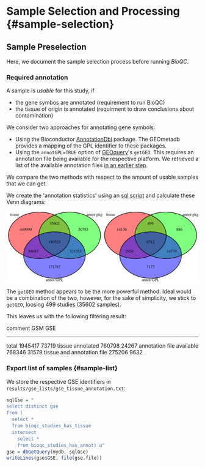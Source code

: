 # Sample Selection and Processing {#sample-selection}



## Sample Preselection
Here, we document the sample selection process before running *BioQC*. 

### Required annotation
A sample is *usable* for this study, if 

* the gene symbos are annotated (requirement to run BioQC)
* the tissue of origin is annotated (requirment to draw conclusions about contamination)

We consider two approaches for annotating gene symbols: 

* Using the Bioconductor [AnnotationDbi](https://bioconductor.org/packages/release/bioc/html/AnnotationDbi.html) package. The GEOmetadb provides a mapping of the GPL identifier to these packages. 
* Using the `annotGPL=TRUE` option of [GEOquery](https://bioconductor.org/packages/release/bioc/html/GEOquery.html)'s `getGEO`. This requires an annotation file being available for the respective platform. We retrieved a list of the available annotation files [in an earlier step](#load-annotation-information). 

We compare the two methods with respect to the amount of usable samples that we can get. 

We create the 'annotation statistics' using an  [sql script](https://github.com/grst/BioQC_GEO_analysis/blob/master/db/views/annotation_stats.sql) and calculate these Venn diagrams: 

 
<img src="20_sample_preselection_files/figure-html/sample_filtering-1.png" width="768" style="display:block; margin: auto" style="display: block; margin: auto;" />

The `getGEO` method appears to be the more powerful method. Ideal would be a combination of the two, however, for the sake of simplicity, we stick to `getGEO`, loosing 499 studies (35602 samples). 

This leaves us with the following filtering result: 

comment                           GSM     GSE
---------------------------  --------  ------
total                         1945417   73719
tissue annotated               760798   24267
annotation file available      768346   31579
tissue and annotation file     275206    9632



### Export list of samples {#sample-list}
We store the respective GSE identifiers in `results/gse_lists/gse_tissue_annotation.txt`: 

```r
sqlGse = "
select distinct gse
from (
  select *
  from bioqc_studies_has_tissue
  intersect
    select *
    from bioqc_studies_has_annot) u"
gse = dbGetQuery(mydb, sqlGse)
writeLines(gse$GSE, file(gse.file))
```

